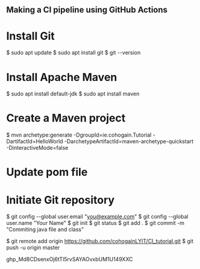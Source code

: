## Making a CI pipeline using GitHub Actions

# Install Git

$ sudo apt update
$ sudo apt install git
$ git --version

# Install Apache Maven

$ sudo apt install default-jdk
$ sudo apt install maven

# Create a Maven project

$ mvn archetype:generate -DgroupId=ie.cohogain.Tutorial -DartifactId=HelloWorld -DarchetypeArtifactId=maven-archetype-quickstart -DinteractiveMode=false

# Update pom file


# Initiate Git repository

$ git config --global user.email "you@example.com"
$ git config --global user.name "Your Name"
$ git init
$ git status
$ git add .
$ git commit -m "Commiting java file and class"

$ git remote add origin https://github.com/cohogainLYIT/CI_tutorial.git
$ git push -u origin master



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


